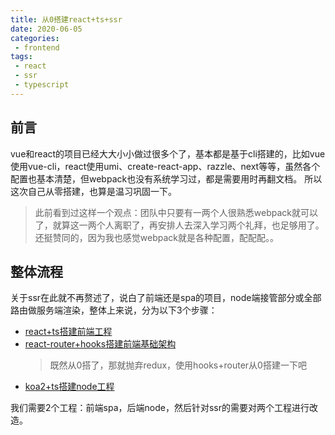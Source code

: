 ```yaml
---
title: 从0搭建react+ts+ssr
date: 2020-06-05
categories:
 - frontend
tags:
 - react
 - ssr
 - typescript
---
```


## 前言
vue和react的项目已经大大小小做过很多个了，基本都是基于cli搭建的，比如vue使用vue-cli，react使用umi、create-react-app、razzle、next等等，虽然各个配置也基本清楚，但webpack也没有系统学习过，都是需要用时再翻文档。
所以这次自己从零搭建，也算是温习巩固一下。
> 此前看到过这样一个观点：团队中只要有一两个人很熟悉webpack就可以了，就算这一两个人离职了，再安排人去深入学习两个礼拜，也足够用了。还挺赞同的，因为我也感觉webpack就是各种配置，配配配。。

## 整体流程
关于ssr在此就不再赘述了，说白了前端还是spa的项目，node端接管部分或全部路由做服务端渲染，整体上来说，分为以下3个步骤：

- [react+ts搭建前端工程](https://www.thyiad.top/_posts/2020-06-05-react+ts%E6%90%AD%E5%BB%BA%E5%89%8D%E7%AB%AF%E5%B7%A5%E7%A8%8B.html)
- [react-router+hooks搭建前端基础架构](https://www.thyiad.top/_posts/2020-06-18-%E4%BD%BF%E7%94%A8react-router+hooks%E6%90%AD%E5%BB%BA%E5%9F%BA%E7%A1%80%E6%A1%86%E6%9E%B6.html)
    > 既然从0搭了，那就抛弃redux，使用hooks+router从0搭建一下吧
- [koa2+ts搭建node工程](https://www.thyiad.top/_posts/2020-07-07-koa+ts%E6%90%AD%E5%BB%BAssr%E5%90%8E%E7%AB%AF.html)

我们需要2个工程：前端spa，后端node，然后针对ssr的需要对两个工程进行改造。
